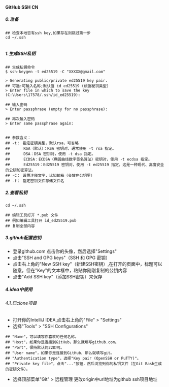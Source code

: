 #### GitHub SSH CN

##### 0.准备


```shell
## 检查本地否有ssh key,如果存在则跳过第一步
cd ~/.ssh


```

##### 1.生成SSH私钥

```shell
## 生成私钥命令
$ ssh-keygen -t ed25519 -C "XXXXX@gmail.com"

> Generating public/private ed25519 key pair.
## 可选:可输入名称;默认值 id_ed25519 (根据秘钥类型)
> Enter file in which to save the key (C:\Users\17578/.ssh/id_ed25519):

## 输入密码
> Enter passphrase (empty for no passphrase):

## 再次输入密码
> Enter same passphrase again:


## 参数含义：
## -t： 指定密钥类型，默认rsa，可省略
##      RSA（默认）：RSA 密钥对，通常使用 -t rsa 指定。
##      DSA：DSA 密钥对，使用 -t dsa 指定。
##      ECDSA：ECDSA（椭圆曲线数字签名算法）密钥对，使用 -t ecdsa 指定。
##      Ed25519：Ed25519 密钥对，使用 -t ed25519 指定。这是一种现代、高度安全的公钥加密算法。
## -C： 设置注释文字，比如邮箱（会放在公钥里）
## -f： 指定密钥文件存储文件名 

```

##### 2.查看私钥

```shell
cd ~/.ssh

## 编辑工具打开 *.pub 文件
## 例如编辑工具打开 id_ed25519.pub
## 复制全部内容
```

##### 3.github配置密钥
 
* 登录github.com 点击你的头像，然后选择"Settings"
* 点击"SSH and GPG keys"（SSH 和 GPG 密钥）
* 点击右上角的"New SSH key"（新建SSH密钥）,在打开的页面中，标题可以随意，但在"Key"的文本框中，粘贴你刚刚复制的公钥内容
* 点击"Add SSH key"（添加SSH密钥）来保存

##### 4.idea中使用

###### 4.1.已clone项目
* 打开你的IntelliJ IDEA,点击右上角的"File" > "Settings"
* 选择"Tools" > "SSH Configurations"
```shell
## "Name"，可以填写你喜欢的任何名称。
## "Host"，如果你是连接到GitHub，那么就填写github.com。
## "Port"，保持默认的22即可。
## "User name"，如果你是连接到GitHub，那么就填写git。
## "Authentication type"，选择"Key pair (OpenSSH or PuTTY)"。
## "Private key file"，点击"..."按钮，然后浏览到你的私钥文件（在Git Bash生成的密钥文件）。
```
* 选择顶部菜单"Git" > 远程管理 更改origin中url地址为github ssh项目地址


